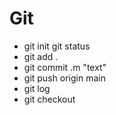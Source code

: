 # Git
* git init
git status
* git add .
* git commit .m "text"
* git push origin main
* git log
* git checkout 
